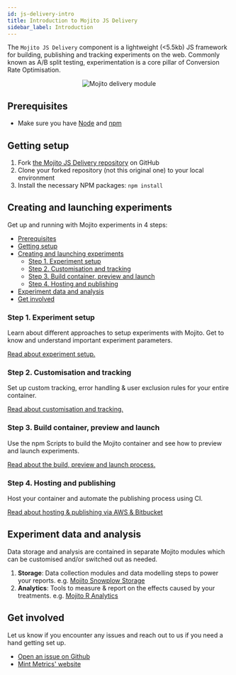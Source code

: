 ```yaml
---
id: js-delivery-intro
title: Introduction to Mojito JS Delivery
sidebar_label: Introduction
---
```

The `Mojito JS Delivery` component is a lightweight (&lt;5.5kb) JS framework for building, publishing and tracking experiments on the web. Commonly known as A/B split testing, experimentation is a core pillar of Conversion Rate Optimisation.

<p align="center"><img src="/img/js-delivery/delivery-module.png" alt="Mojito delivery module" /></p>

## Prerequisites

-   Make sure you have [Node](https://nodejs.org/en/download/) and [npm](https://www.npmjs.com/)

## Getting setup

1.  Fork [the Mojito JS Delivery repository](https://github.com/mint-metrics/mojito-js-delivery) on GitHub
2.  Clone your forked repository (not this original one) to your local environment
3.  Install the necessary NPM packages: `npm install`

## Creating and launching experiments

Get up and running with Mojito experiments in 4 steps:

- [Prerequisites](#prerequisites)
- [Getting setup](#getting-setup)
- [Creating and launching experiments](#creating-and-launching-experiments)
  - [Step 1. Experiment setup](#step-1-experiment-setup)
  - [Step 2. Customisation and tracking](#step-2-customisation-and-tracking)
  - [Step 3. Build container, preview and launch](#step-3-build-container-preview-and-launch)
  - [Step 4. Hosting and publishing](#step-4-hosting-and-publishing)
- [Experiment data and analysis](#experiment-data-and-analysis)
- [Get involved](#get-involved)

### Step 1. Experiment setup

Learn about different approaches to setup experiments with Mojito. Get to know and understand important experiment parameters.

[Read about experiment setup.](js-delivery-setup.md)

### Step 2. Customisation and tracking

Set up custom tracking, error handling & user exclusion rules for your entire container.

[Read about customisation and tracking.](js-delivery-customisation.md)

### Step 3. Build container, preview and launch

Use the npm Scripts to build the Mojito container and see how to preview and launch experiments.

[Read about the build, preview and launch process.](js-delivery-preview-launch.md)

### Step 4. Hosting and publishing

Host your container and automate the publishing process using CI.

[Read about hosting & publishing via AWS & Bitbucket](js-delivery-hosting.md)

## Experiment data and analysis

Data storage and analysis are contained in separate Mojito modules which can be customised and/or switched out as needed.

1.  **Storage**: Data collection modules and data modelling steps to power your reports. e.g. [Mojito Snowplow Storage](https://github.com/mint-metrics/mojito-snowplow-storage)
2.  **Analytics**: Tools to measure & report on the effects caused by your treatments. e.g. [Mojito R Analytics](https://github.com/mint-metrics/mojito-r-analytics)

## Get involved

Let us know if you encounter any issues and reach out to us if you need a hand getting set up.

-   [Open an issue on Github](https://github.com/mint-metrics/mojito-js-delivery/issues/new)
-   [Mint Metrics' website](https://mintmetrics.io/)

